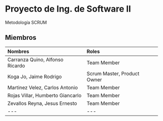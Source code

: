 # Proyecto de Ing. de Software II
Metodología SCRUM
## Miembros
Nombres | Roles
:---|:---
Carranza Quino, Alfonso Ricardo	| Team Member
Koga Jo, Jaime Rodrigo | Scrum Master, Product Owner
Martinez Velez, Carlos Antonio | Team Member
Rojas Villar, Humberto Giancarlo | Team Member
Zevallos Reyna, Jesus Ernesto | Team Member
---|---




